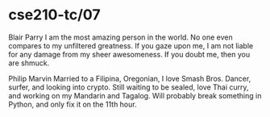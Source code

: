 # cse210-tc/07

Blair Parry
I am the most amazing person in the world. No one even compares to my
unfiltered greatness. If you gaze upon me, I am not liable for any damage
from my sheer awesomeness. If you doubt me, then you are shmuck. 

Philip Marvin
    Married to a Filipina, Oregonian, I love Smash Bros.  Dancer, surfer, and looking into crypto.
Still waiting to be sealed, love Thai curry, and working on my Mandarin and Tagalog.  Will probably
break something in Python, and only fix it on the 11th hour.